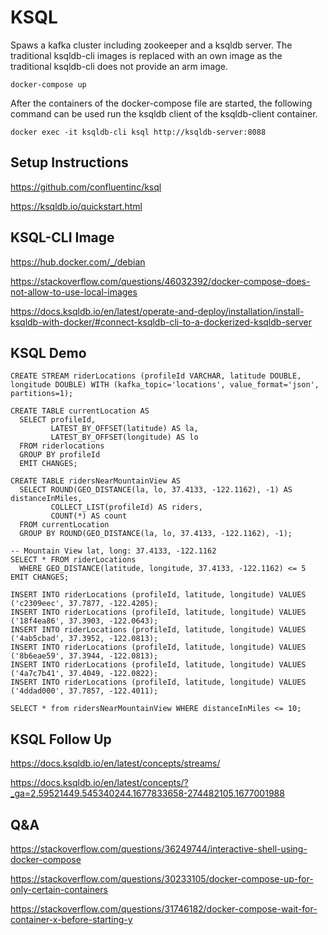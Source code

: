 # KSQL

Spaws a kafka cluster including zookeeper and a ksqldb server. The traditional ksqldb-cli images is replaced with an own image as the traditional ksqldb-cli does not provide an arm image.

```
docker-compose up
```

After the containers of the docker-compose file are started, the following command can be used run the ksqldb client of the ksqldb-client container.

```
docker exec -it ksqldb-cli ksql http://ksqldb-server:8088
```

## Setup Instructions

https://github.com/confluentinc/ksql

https://ksqldb.io/quickstart.html

## KSQL-CLI Image

https://hub.docker.com/_/debian

https://stackoverflow.com/questions/46032392/docker-compose-does-not-allow-to-use-local-images

https://docs.ksqldb.io/en/latest/operate-and-deploy/installation/install-ksqldb-with-docker/#connect-ksqldb-cli-to-a-dockerized-ksqldb-server

## KSQL Demo

```
CREATE STREAM riderLocations (profileId VARCHAR, latitude DOUBLE, longitude DOUBLE) WITH (kafka_topic='locations', value_format='json', partitions=1);
```

```
CREATE TABLE currentLocation AS
  SELECT profileId,
         LATEST_BY_OFFSET(latitude) AS la,
         LATEST_BY_OFFSET(longitude) AS lo
  FROM riderlocations
  GROUP BY profileId
  EMIT CHANGES;
```

```
CREATE TABLE ridersNearMountainView AS
  SELECT ROUND(GEO_DISTANCE(la, lo, 37.4133, -122.1162), -1) AS distanceInMiles,
         COLLECT_LIST(profileId) AS riders,
         COUNT(*) AS count
  FROM currentLocation
  GROUP BY ROUND(GEO_DISTANCE(la, lo, 37.4133, -122.1162), -1);
```

```
-- Mountain View lat, long: 37.4133, -122.1162
SELECT * FROM riderLocations
  WHERE GEO_DISTANCE(latitude, longitude, 37.4133, -122.1162) <= 5 EMIT CHANGES;
```

```
INSERT INTO riderLocations (profileId, latitude, longitude) VALUES ('c2309eec', 37.7877, -122.4205);
INSERT INTO riderLocations (profileId, latitude, longitude) VALUES ('18f4ea86', 37.3903, -122.0643);
INSERT INTO riderLocations (profileId, latitude, longitude) VALUES ('4ab5cbad', 37.3952, -122.0813);
INSERT INTO riderLocations (profileId, latitude, longitude) VALUES ('8b6eae59', 37.3944, -122.0813);
INSERT INTO riderLocations (profileId, latitude, longitude) VALUES ('4a7c7b41', 37.4049, -122.0822);
INSERT INTO riderLocations (profileId, latitude, longitude) VALUES ('4ddad000', 37.7857, -122.4011);
```

```
SELECT * from ridersNearMountainView WHERE distanceInMiles <= 10;
```

## KSQL Follow Up

https://docs.ksqldb.io/en/latest/concepts/streams/

https://docs.ksqldb.io/en/latest/concepts/?_ga=2.59521449.545340244.1677833658-274482105.1677001988

## Q&A

https://stackoverflow.com/questions/36249744/interactive-shell-using-docker-compose

https://stackoverflow.com/questions/30233105/docker-compose-up-for-only-certain-containers

https://stackoverflow.com/questions/31746182/docker-compose-wait-for-container-x-before-starting-y
